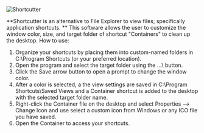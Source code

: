 ![Shortcutter](https://github.com/escardel/shortcutter/assets/39771493/9beba108-8bf0-4204-9676-b7d1a7ac3025)

**Shortcutter is an alternative to File Explorer to view files; specifically application shortcuts.
**
This software allows the user to customize the window color, size, and target folder of shortcut "Containers" to clean up the desktop.
How to use:

1. Organize your shortcuts by placing them into custom-named folders in C:\Program Shortcuts (or your preferred location).
2. Open the program and select the target folder using the ...\ button.
3. Click the Save arrow button to open a prompt to change the window color.
4. After a color is selected, a the view settings are saved in C:\Program Shortcuts\Saved Views and a Container shortcut is added to the desktop with the selected target folder name.
5. Right-click the Container file on the desktop and select Properties --> Change Icon and use select a custom icon from Windows or any ICO file you have saved.
6. Open the Container to access your shortcuts.

